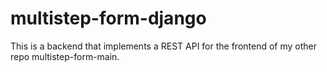 # multistep-form-django

This is a backend that implements a REST API for the frontend of my other repo multistep-form-main.
